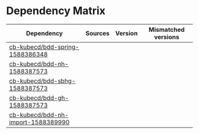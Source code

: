 # Dependency Matrix

Dependency | Sources | Version | Mismatched versions
---------- | ------- | ------- | -------------------
[cb-kubecd/bdd-spring-1588386348](https://github.com/cb-kubecd/bdd-spring-1588386348.git) |  | []() | 
[cb-kubecd/bdd-nh-1588387573](https://github.com/cb-kubecd/bdd-nh-1588387573.git) |  | []() | 
[cb-kubecd/bdd-sbhg-1588387573](https://github.com/cb-kubecd/bdd-sbhg-1588387573.git) |  | []() | 
[cb-kubecd/bdd-gh-1588387573](https://github.com/cb-kubecd/bdd-gh-1588387573.git) |  | []() | 
[cb-kubecd/bdd-nh-import-1588389990](https://github.com/cb-kubecd/bdd-nh-import-1588389990.git) |  | []() | 
